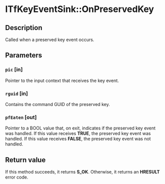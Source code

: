 # ITfKeyEventSink::OnPreservedKey

## Description

Called when a preserved key event occurs.

## Parameters

### `pic` [in]

Pointer to the input context that receives the key event.

### `rguid` [in]

Contains the command GUID of the preserved key.

### `pfEaten` [out]

Pointer to a BOOL value that, on exit, indicates if the preserved key event was handled. If this value receives **TRUE**, the preserved key event was handled. If this value receives **FALSE**, the preserved key event was not handled.

## Return value

If this method succeeds, it returns **S_OK**. Otherwise, it returns an **HRESULT** error code.